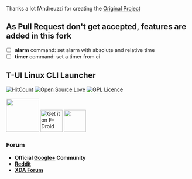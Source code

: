 Thanks a lot fAndreuzzi for creating the [Original Project](https://github.com/fAndreuzzi/TUI-ConsoleLauncher)

## As Pull Request don't get accepted, features are added in this fork

* [ ] **alarm** command: set alarm with absolute and relative time
* [ ] **timer** command: set a timer from ci

## T-UI Linux CLI Launcher
[![HitCount](http://hits.dwyl.io/Andre1299/TUI-ConsoleLauncher.svg)](http://hits.dwyl.io/Andre1299/TUI-ConsoleLauncher)
[![Open Source Love](https://badges.frapsoft.com/os/v2/open-source.png?v=103)](https://github.com/ellerbrock/open-source-badges/)
[![GPL Licence](https://badges.frapsoft.com/os/gpl/gpl.svg?v=103)](https://opensource.org/licenses/GPL-3.0/)
<br><br>
<img src="https://image.ibb.co/d4PFGJ/icon.png" height="90">
[<img src="https://f-droid.org/badge/get-it-on.png" alt="Get it on F-Droid" height="60">](https://f-droid.org/app/ohi.andre.consolelauncher)
<a href="https://play.google.com/store/apps/details?id=ohi.andre.consolelauncher"><img src="https://play.google.com/intl/en_us*/badges/images/generic/en_badge_web_generic.png" height="60"></a>

### Forum

- **Official [Google+](https://plus.google.com/communities/103936578623101446195) Community**
- **[Reddit](https://www.reddit.com/r/Android/comments/67avj4/do_you_like_linux_do_you_like_the_command_line/)**
- **[XDA Forum](https://forum.xda-developers.com/android/apps-games/t-ui-terminal-console-launcher-t3146288)**

